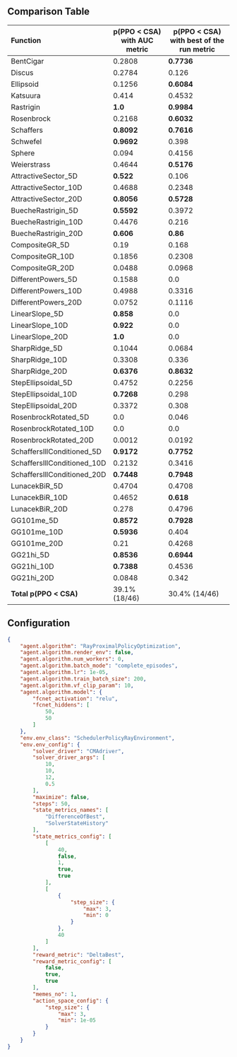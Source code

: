 ## Comparison Table
| Function    | p(PPO < CSA) with AUC metric | p(PPO < CSA) with best of the run metric |
| :---------- | ------------------------------ | ------------------------------- |
| BentCigar | 0.2808 | **0.7736** |
| Discus | 0.2784 | 0.126 |
| Ellipsoid | 0.1256 | **0.6084** |
| Katsuura | 0.414 | 0.4532 |
| Rastrigin | **1.0** | **0.9984** |
| Rosenbrock | 0.2168 | **0.6032** |
| Schaffers | **0.8092** | **0.7616** |
| Schwefel | **0.9692** | 0.398 |
| Sphere | 0.094 | 0.4156 |
| Weierstrass | 0.4644 | **0.5176** |
| AttractiveSector_5D | **0.522** | 0.106 |
| AttractiveSector_10D | 0.4688 | 0.2348 |
| AttractiveSector_20D | **0.8056** | **0.5728** |
| BuecheRastrigin_5D | **0.5592** | 0.3972 |
| BuecheRastrigin_10D | 0.4476 | 0.216 |
| BuecheRastrigin_20D | **0.606** | **0.86** |
| CompositeGR_5D | 0.19 | 0.168 |
| CompositeGR_10D | 0.1856 | 0.2308 |
| CompositeGR_20D | 0.0488 | 0.0968 |
| DifferentPowers_5D | 0.1588 | 0.0 |
| DifferentPowers_10D | 0.4988 | 0.3316 |
| DifferentPowers_20D | 0.0752 | 0.1116 |
| LinearSlope_5D | **0.858** | 0.0 |
| LinearSlope_10D | **0.922** | 0.0 |
| LinearSlope_20D | **1.0** | 0.0 |
| SharpRidge_5D | 0.1044 | 0.0684 |
| SharpRidge_10D | 0.3308 | 0.336 |
| SharpRidge_20D | **0.6376** | **0.8632** |
| StepEllipsoidal_5D | 0.4752 | 0.2256 |
| StepEllipsoidal_10D | **0.7268** | 0.298 |
| StepEllipsoidal_20D | 0.3372 | 0.308 |
| RosenbrockRotated_5D | 0.0 | 0.046 |
| RosenbrockRotated_10D | 0.0 | 0.0 |
| RosenbrockRotated_20D | 0.0012 | 0.0192 |
| SchaffersIllConditioned_5D | **0.9172** | **0.7752** |
| SchaffersIllConditioned_10D | 0.2132 | 0.3416 |
| SchaffersIllConditioned_20D | **0.7448** | **0.7948** |
| LunacekBiR_5D | 0.4704 | 0.4708 |
| LunacekBiR_10D | 0.4652 | **0.618** |
| LunacekBiR_20D | 0.278 | 0.4796 |
| GG101me_5D | **0.8572** | **0.7928** |
| GG101me_10D | **0.5936** | 0.404 |
| GG101me_20D | 0.21 | 0.4268 |
| GG21hi_5D | **0.8536** | **0.6944** |
| GG21hi_10D | **0.7388** | 0.4536 |
| GG21hi_20D | 0.0848 | 0.342 |
| **Total p(PPO < CSA)** | 39.1% (18/46) | 30.4% (14/46) |

## Configuration

```json
{
    "agent.algorithm": "RayProximalPolicyOptimization",
    "agent.algorithm.render_env": false,
    "agent.algorithm.num_workers": 0,
    "agent.algorithm.batch_mode": "complete_episodes",
    "agent.algorithm.lr": 1e-05,
    "agent.algorithm.train_batch_size": 200,
    "agent.algorithm.vf_clip_param": 10,
    "agent.algorithm.model": {
        "fcnet_activation": "relu",
        "fcnet_hiddens": [
            50,
            50
        ]
    },
    "env.env_class": "SchedulerPolicyRayEnvironment",
    "env.env_config": {
        "solver_driver": "CMAdriver",
        "solver_driver_args": [
            10,
            10,
            12,
            0.5
        ],
        "maximize": false,
        "steps": 50,
        "state_metrics_names": [
            "DifferenceOfBest",
            "SolverStateHistory"
        ],
        "state_metrics_config": [
            [
                40,
                false,
                1,
                true,
                true
            ],
            [
                {
                    "step_size": {
                        "max": 3,
                        "min": 0
                    }
                },
                40
            ]
        ],
        "reward_metric": "DeltaBest",
        "reward_metric_config": [
            false,
            true,
            true
        ],
        "memes_no": 1,
        "action_space_config": {
            "step_size": {
                "max": 3,
                "min": 1e-05
            }
        }
    }
}
```